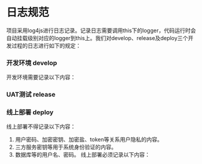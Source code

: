 # 日志规范
项目采用log4js进行日志记录。记录日志需要调用this下的logger，代码运行时会自动挂载级别对应的logger到this上。我们对develop、release及deploy三个开发过程的日志进行如下的规定：
### 开发环境 develop
开发环境需要记录以下内容：

### UAT测试 release

### 线上部署 deploy
线上部署不得记录以下内容：
1. 用户密码、加密密钥、加密盐、token等关系用户隐私的内容。
2. 三方服务密钥等用于系统身份验证的内容。
3. 数据库等的用户名、密码。
线上部署必须记录以下内容：
